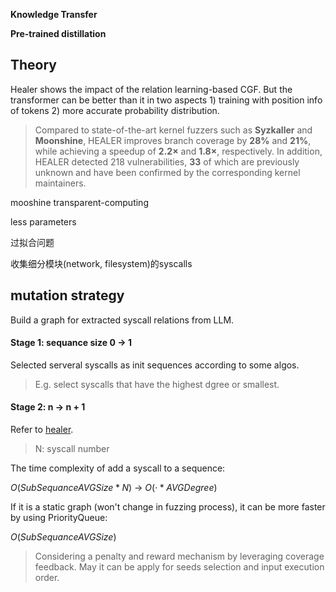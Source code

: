 

**Knowledge Transfer**

**Pre-trained distillation**



## Theory

Healer shows the impact of the relation learning-based CGF. But the transformer can be better than it in two aspects 1) training with position info of tokens 2) more accurate probability distribution.

> Compared to state-of-the-art kernel fuzzers such as **Syzkaller** and **Moonshine**, HEALER improves branch coverage by **28%** and **21%**, while achieving a speedup of **2.2×** and **1.8×**, respectively. In addition, HEALER detected 218 vulnerabilities, **33** of which are previously unknown and have been confirmed by the corresponding kernel maintainers.

mooshine transparent-computing

less parameters 

过拟合问题

收集细分模块(network, filesystem)的syscalls

## mutation strategy

Build a graph for extracted syscall relations from LLM.

#### Stage 1: sequance size 0 -> 1

Selected serveral syscalls as init sequences according to some algos. 

> E.g. select syscalls that have the highest dgree or smallest.

#### Stage 2: n -> n + 1

Refer to [healer](https://github.com/AmoyCherry/fuzz-with-LLM/blob/main/notes/reading.md#relation-table-guided-generation-and-mutation).

> N: syscall number

The time complexity of add a syscall to a sequence: 

$O(SubSequanceAVGSize*N)$ -> $O(·*AVGDegree)$

If it is a static graph (won't change in fuzzing process), it can be more faster by using PriorityQueue:

$O(SubSequanceAVGSize)$

> Considering a penalty and reward mechanism by leveraging coverage feedback. May it can be apply for seeds selection and input execution order.

